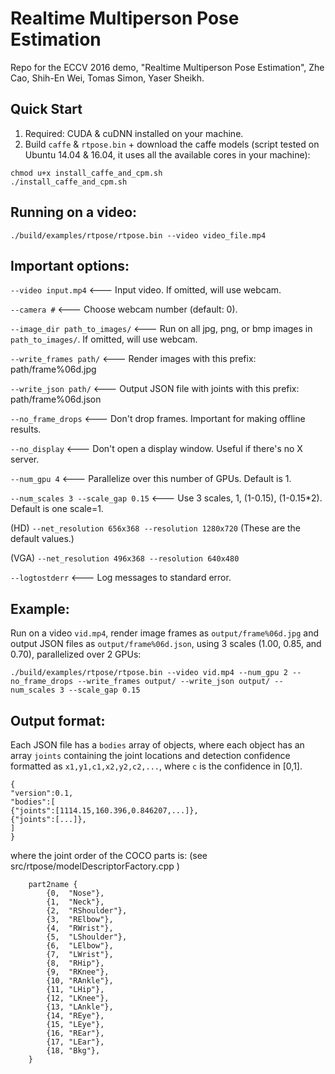 Realtime Multiperson Pose Estimation
====================================
Repo for the ECCV 2016 demo, "Realtime Multi­person Pose Estimation", Zhe Cao, Shih-En Wei, Tomas Simon, Yaser Sheikh.

## Quick Start
1. Required: CUDA & cuDNN installed on your machine.
2. Build `caffe` & `rtpose.bin` + download the caffe models (script tested on Ubuntu 14.04 & 16.04, it uses all the available cores in your machine):
```
chmod u+x install_caffe_and_cpm.sh
./install_caffe_and_cpm.sh
```

## Running on a video:
```
./build/examples/rtpose/rtpose.bin --video video_file.mp4
```

## Important options:
`--video input.mp4` <--- Input video. If omitted, will use webcam.

`--camera #` <--- Choose webcam number (default: 0).

`--image_dir path_to_images/` <--- Run on all jpg, png, or bmp images in `path_to_images/`. If omitted, will use webcam.

`--write_frames path/`  <--- Render images with this prefix: path/frame%06d.jpg

`--write_json path/`  <--- Output JSON file with joints with this prefix: path/frame%06d.json

`--no_frame_drops` <--- Don't drop frames. Important for making offline results.

`--no_display` <--- Don't open a display window. Useful if there's no X server.

`--num_gpu 4` <--- Parallelize over this number of GPUs. Default is 1.

`--num_scales 3 --scale_gap 0.15`  <--- Use 3 scales, 1, (1-0.15), (1-0.15*2). Default is one scale=1.

(HD)
`--net_resolution 656x368 --resolution 1280x720` (These are the default values.)

(VGA)
`--net_resolution 496x368 --resolution 640x480`

`--logtostderr` <--- Log messages to standard error.

## Example:
Run on a video `vid.mp4`, render image frames as `output/frame%06d.jpg` and output JSON files as `output/frame%06d.json`, using 3 scales (1.00, 0.85, and 0.70), parallelized over 2 GPUs:
```
./build/examples/rtpose/rtpose.bin --video vid.mp4 --num_gpu 2 --no_frame_drops --write_frames output/ --write_json output/ --num_scales 3 --scale_gap 0.15
```

## Output format:
Each JSON file has a `bodies` array of objects, where each object has an array `joints` containing the joint locations and detection confidence formatted as `x1,y1,c1,x2,y2,c2,...`, where `c` is the confidence in [0,1].

```
{
"version":0.1,
"bodies":[
{"joints":[1114.15,160.396,0.846207,...]},
{"joints":[...]},
]
}
```

where the joint order of the COCO parts is: (see src/rtpose/modelDescriptorFactory.cpp )
```
	part2name {
		{0,  "Nose"},
		{1,  "Neck"},
		{2,  "RShoulder"},
		{3,  "RElbow"},
		{4,  "RWrist"},
		{5,  "LShoulder"},
		{6,  "LElbow"},
		{7,  "LWrist"},
		{8,  "RHip"},
		{9,  "RKnee"},
		{10, "RAnkle"},
		{11, "LHip"},
		{12, "LKnee"},
		{13, "LAnkle"},
		{14, "REye"},
		{15, "LEye"},
		{16, "REar"},
		{17, "LEar"},
		{18, "Bkg"},
	}
```
